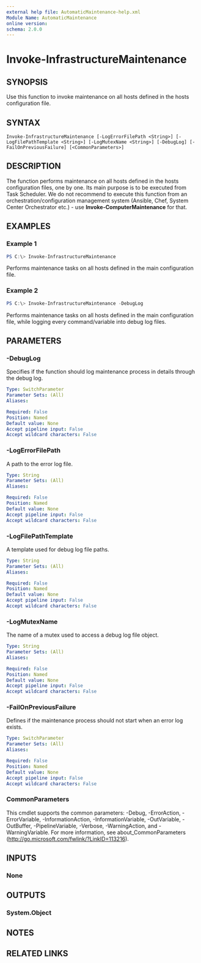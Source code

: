 ```yaml
---
external help file: AutomaticMaintenance-help.xml
Module Name: AutomaticMaintenance
online version:
schema: 2.0.0
---
```


# Invoke-InfrastructureMaintenance

## SYNOPSIS

Use this function to invoke maintenance on all hosts defined in the hosts configuration file.

## SYNTAX

```
Invoke-InfrastructureMaintenance [-LogErrorFilePath <String>] [-LogFilePathTemplate <String>] [-LogMutexName <String>] [-DebugLog] [-FailOnPreviousFailure] [<CommonParameters>]
```

## DESCRIPTION

The function performs maintenance on all hosts defined in the hosts configuration files, one by one.
Its main purpose is to be executed from Task Scheduler. We do not recommend to execute this function from an orchestration/configuration management system (Ansible, Chef, System Center Orchestrator etc.) - use **Invoke-ComputerMaintenance** for that.

## EXAMPLES

### Example 1

```powershell
PS C:\> Invoke-InfrastructureMaintenance
```

Performs maintenance tasks on all hosts defined in the main configuration file.

### Example 2

```powershell
PS C:\> Invoke-InfrastructureMaintenance -DebugLog
```

Performs maintenance tasks on all hosts defined in the main configuration file, while logging every command/variable into debug log files.

## PARAMETERS

### -DebugLog

Specifies if the function should log maintenance process in details through the debug log.

```yaml
Type: SwitchParameter
Parameter Sets: (All)
Aliases:

Required: False
Position: Named
Default value: None
Accept pipeline input: False
Accept wildcard characters: False
```

### -LogErrorFilePath

A path to the error log file.

```yaml
Type: String
Parameter Sets: (All)
Aliases:

Required: False
Position: Named
Default value: None
Accept pipeline input: False
Accept wildcard characters: False
```

### -LogFilePathTemplate

A template used for debug log file paths.

```yaml
Type: String
Parameter Sets: (All)
Aliases:

Required: False
Position: Named
Default value: None
Accept pipeline input: False
Accept wildcard characters: False
```

### -LogMutexName

The name of a mutex used to access a debug log file object.

```yaml
Type: String
Parameter Sets: (All)
Aliases:

Required: False
Position: Named
Default value: None
Accept pipeline input: False
Accept wildcard characters: False
```

### -FailOnPreviousFailure

Defines if the maintenance process should not start when an error log exists.

```yaml
Type: SwitchParameter
Parameter Sets: (All)
Aliases:

Required: False
Position: Named
Default value: None
Accept pipeline input: False
Accept wildcard characters: False
```

### CommonParameters

This cmdlet supports the common parameters: -Debug, -ErrorAction, -ErrorVariable, -InformationAction, -InformationVariable, -OutVariable, -OutBuffer, -PipelineVariable, -Verbose, -WarningAction, and -WarningVariable. For more information, see about_CommonParameters (<http://go.microsoft.com/fwlink/?LinkID=113216>).

## INPUTS

### None

## OUTPUTS

### System.Object

## NOTES

## RELATED LINKS
